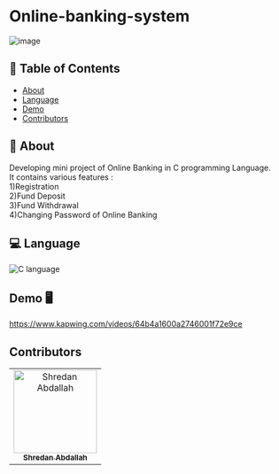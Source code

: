 # Online-banking-system

![image](https://i.postimg.cc/7LMLP4VP/w.jpg)


## 📝 Table of Contents

- [About](#about)
- [Language](#language)
- [Demo](#demo)
- [Contributors](#contributors)

## 📙 About <a name = "about"></a>
Developing mini project of Online Banking in C programming Language.
<br />
It contains various features :
<br />
1)Registration
<br />
2)Fund Deposit
<br />
3)Fund Withdrawal
<br />
4)Changing Password of Online Banking 


## 💻 Language <a name = "Language"></a>

![C language](https://i.postimg.cc/JnS1qVQn/1200px-C-Programming-Language-svg.png)

## Demo 🖥️ <a name = "demo"></a>
https://www.kapwing.com/videos/64b4a1600a2746001f72e9ce

## Contributors <a name = "contributors"></a>

<table>
  <tr>
    <td align="center">
    <a href="https://github.com/shredanabdullah" target="_black">
    <img src="https://avatars.githubusercontent.com/u/105118008?v=4" width="150px;" alt="Shredan Abdallah"/>
    <br />
    <sub><b>Shredan Abdallah</b></sub></a>
    </td>
